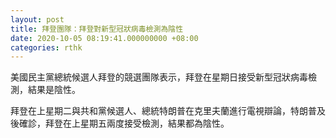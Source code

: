 ```yaml
---
layout: post
title: 拜登團隊：拜登對新型冠狀病毒檢測為陰性
date: 2020-10-05 08:19:41.000000000 +08:00
categories: rthk
---
```


美國民主黨總統候選人拜登的競選團隊表示，拜登在星期日接受新型冠狀病毒檢測，結果是陰性。

拜登在上星期二與共和黨候選人、總統特朗普在克里夫蘭進行電視辯論，特朗普及後確診，拜登在上星期五兩度接受檢測，結果都為陰性。

